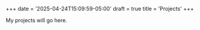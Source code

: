 +++
date = '2025-04-24T15:09:59-05:00'
draft = true
title = 'Projects'
+++

My projects will go here.
